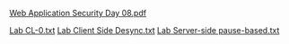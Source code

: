 [Web Application Security Day 08.pdf](https://github.com/fengsujie/Web-Application-Security-Day-08/files/9479365/Web.Application.Security.Day.08.pdf)


[Lab CL-0.txt](https://github.com/fengsujie/Web-Application-Security-Day-08/files/9482288/Lab.CL-0.txt)
[Lab Client Side Desync.txt](https://github.com/fengsujie/Web-Application-Security-Day-08/files/9482289/Lab.Client.Side.Desync.txt)
[Lab Server-side pause-based.txt](https://github.com/fengsujie/Web-Application-Security-Day-08/files/9482290/Lab.Server-side.pause-based.txt)
